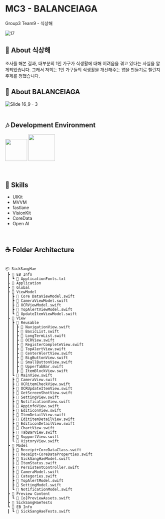 # MC3 - BALANCEIAGA
Group3 Team9 - 식상해

![17](https://github.com/DeveloperAcademy-POSTECH/MC3-Team9-BALANCEIAGA/assets/54494793/ba8c230d-38f1-4c49-b8d1-0254a47700a5)

## 🎤 About 식상해
 조사를 해본 결과, 대부분의 1인 가구가 식생활에 대해 어려움을 겪고 있다는 사실을 알게되었습니다. 그래서 저희는 1인 가구들의 식생활을 개선해주는 앱을 만들기로 챌린지 주제를 정했습니다.<br>


## 🤩 About BALANCEIAGA
![Slide 16_9 - 3](https://github.com/DeveloperAcademy-POSTECH/MC3-Team9-BALANCEIAGA/assets/54494793/aa6cb532-b674-4382-8556-612bf4d69bf1)                                                                                                     
<br>

## 🎶 Development Environment
<img width="70" src="https://img.shields.io/badge/IOS-16%2B-silver">  <img width="85" src="https://img.shields.io/badge/Xcode-14.3-blue">

<br>

## 🧄 Skills
* UIKit
* MVVM 
* fastlane
* VisionKit
* CoreData
* Open AI
<br>


## ☕️ Folder Architecture
<pre>
<code>
📦 SickSangHae
 ┣ 📂 EB Info
 ┃ ┗ 📜 ApplicationFonts.txt
 ┣ 📂 Application
 ┣ 📂 Global
 ┣ 📂 ViewModel
 ┃ ┣ 📜 Core DataViewModel.swift
 ┃ ┣ 📜 CameraViewModel.swift
 ┃ ┣ 📜 OCRViewModel.swift
 ┃ ┣ 📜 TopAlertViewModel.swift
 ┃ ┗ 📜 UpdateItemViewModel.swift
 ┣ 📂 View
 ┃ ┣ 📂 Reusable
 ┃ ┃ ┣ 📜 NavigationView.swift
 ┃ ┃ ┣ 📜 BasicList.swift
 ┃ ┃ ┣ 📜 LongTermList.swift
 ┃ ┃ ┣ 📜 OCRView.swift
 ┃ ┃ ┣ 📜 RegisterCompleteView.swift
 ┃ ┃ ┣ 📜 TopAlertView.swift
 ┃ ┃ ┣ 📜 CenterAlertView.swift
 ┃ ┃ ┣ 📜 BigButtonView.swift
 ┃ ┃ ┣ 📜 SmallButtonView.swift
 ┃ ┃ ┣ 📜 UpperTabBar.swift
 ┃ ┃ ┣ 📜 ItemBlockView.swift
 ┃ ┗ 📜 MainView.swift
 ┃ ┣ 📜 CameraView.swift
 ┃ ┣ 📜 OCRitemCheckView.swift
 ┃ ┣ 📜 OCRUpdateItemView.swift
 ┃ ┣ 📜 GetScreenShotView.swift
 ┃ ┣ 📜 SettingView.swift
 ┃ ┣ 📜 NotificationView.swift
 ┃ ┣ 📜 AppinfoView.swift
 ┃ ┣ 📜 EditiconView.swift
 ┃ ┣ 📜 ItemDetailView.swift
 ┃ ┣ 📜 EdititemDetailView.swift
 ┃ ┣ 📜 EditiconDetailView.swift
 ┃ ┣ 📜 ChartView.swift
 ┃ ┣ 📜 TabBarView.swift
 ┃ ┣ 📜 SupportView.swift
 ┃ ┗ 📜 HistoryView.swift
 ┣ 📂 Model
 ┃ ┣ 📜 Receipt+CoreDataClass.swift
 ┃ ┣ 📜 Receipt+CoreDataProperties.swift
 ┃ ┣ 📜 SickSangHaeModel.swift
 ┃ ┣ 📜 ItemStatus.swift
 ┃ ┣ 📜 PersistentController.swift
 ┃ ┣ 📜 CameraModel.swift
 ┃ ┣ 📜 Categories.swift
 ┃ ┣ 📜 TopAlertModel.swift
 ┃ ┣ 📜 SettingModel.swift
 ┃ ┗ 📜 NotificationModel.swift
 ┣ 📂 Preview Content
 ┃ ┗ 📜 [o]PreviewAssets.swift
 ┣ 📂 SickSangHaeTests
 ┗ 📂 EB Info
 ┃ ┗ 📜 SickSangHaeTests.swift

</code>
</pre>


